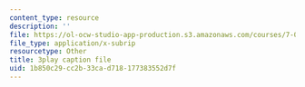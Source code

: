 ```yaml
---
content_type: resource
description: ''
file: https://ol-ocw-studio-app-production.s3.amazonaws.com/courses/7-016-introductory-biology-fall-2018/1b850c29cc2b33cad718177383552d7f_LhbtCTwtdDU.srt
file_type: application/x-subrip
resourcetype: Other
title: 3play caption file
uid: 1b850c29-cc2b-33ca-d718-177383552d7f
---
```

